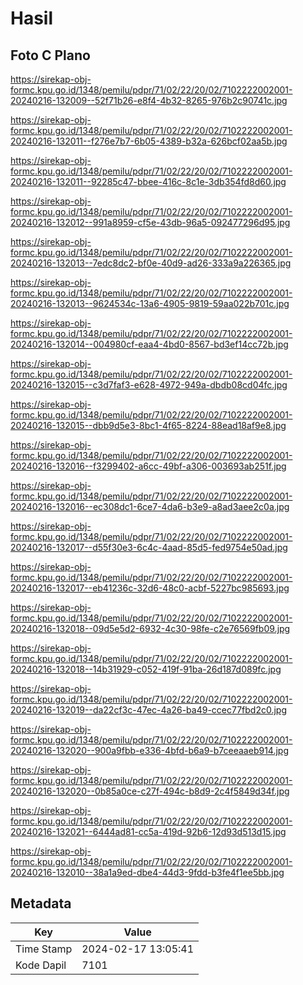 # Hasil

## Foto C Plano

https://sirekap-obj-formc.kpu.go.id/1348/pemilu/pdpr/71/02/22/20/02/7102222002001-20240216-132009--52f71b26-e8f4-4b32-8265-976b2c90741c.jpg

https://sirekap-obj-formc.kpu.go.id/1348/pemilu/pdpr/71/02/22/20/02/7102222002001-20240216-132011--f276e7b7-6b05-4389-b32a-626bcf02aa5b.jpg

https://sirekap-obj-formc.kpu.go.id/1348/pemilu/pdpr/71/02/22/20/02/7102222002001-20240216-132011--92285c47-bbee-416c-8c1e-3db354fd8d60.jpg

https://sirekap-obj-formc.kpu.go.id/1348/pemilu/pdpr/71/02/22/20/02/7102222002001-20240216-132012--991a8959-cf5e-43db-96a5-092477296d95.jpg

https://sirekap-obj-formc.kpu.go.id/1348/pemilu/pdpr/71/02/22/20/02/7102222002001-20240216-132013--7edc8dc2-bf0e-40d9-ad26-333a9a226365.jpg

https://sirekap-obj-formc.kpu.go.id/1348/pemilu/pdpr/71/02/22/20/02/7102222002001-20240216-132013--9624534c-13a6-4905-9819-59aa022b701c.jpg

https://sirekap-obj-formc.kpu.go.id/1348/pemilu/pdpr/71/02/22/20/02/7102222002001-20240216-132014--004980cf-eaa4-4bd0-8567-bd3ef14cc72b.jpg

https://sirekap-obj-formc.kpu.go.id/1348/pemilu/pdpr/71/02/22/20/02/7102222002001-20240216-132015--c3d7faf3-e628-4972-949a-dbdb08cd04fc.jpg

https://sirekap-obj-formc.kpu.go.id/1348/pemilu/pdpr/71/02/22/20/02/7102222002001-20240216-132015--dbb9d5e3-8bc1-4f65-8224-88ead18af9e8.jpg

https://sirekap-obj-formc.kpu.go.id/1348/pemilu/pdpr/71/02/22/20/02/7102222002001-20240216-132016--f3299402-a6cc-49bf-a306-003693ab251f.jpg

https://sirekap-obj-formc.kpu.go.id/1348/pemilu/pdpr/71/02/22/20/02/7102222002001-20240216-132016--ec308dc1-6ce7-4da6-b3e9-a8ad3aee2c0a.jpg

https://sirekap-obj-formc.kpu.go.id/1348/pemilu/pdpr/71/02/22/20/02/7102222002001-20240216-132017--d55f30e3-6c4c-4aad-85d5-fed9754e50ad.jpg

https://sirekap-obj-formc.kpu.go.id/1348/pemilu/pdpr/71/02/22/20/02/7102222002001-20240216-132017--eb41236c-32d6-48c0-acbf-5227bc985693.jpg

https://sirekap-obj-formc.kpu.go.id/1348/pemilu/pdpr/71/02/22/20/02/7102222002001-20240216-132018--09d5e5d2-6932-4c30-98fe-c2e76569fb09.jpg

https://sirekap-obj-formc.kpu.go.id/1348/pemilu/pdpr/71/02/22/20/02/7102222002001-20240216-132018--14b31929-c052-419f-91ba-26d187d089fc.jpg

https://sirekap-obj-formc.kpu.go.id/1348/pemilu/pdpr/71/02/22/20/02/7102222002001-20240216-132019--da22cf3c-47ec-4a26-ba49-ccec77fbd2c0.jpg

https://sirekap-obj-formc.kpu.go.id/1348/pemilu/pdpr/71/02/22/20/02/7102222002001-20240216-132020--900a9fbb-e336-4bfd-b6a9-b7ceeaaeb914.jpg

https://sirekap-obj-formc.kpu.go.id/1348/pemilu/pdpr/71/02/22/20/02/7102222002001-20240216-132020--0b85a0ce-c27f-494c-b8d9-2c4f5849d34f.jpg

https://sirekap-obj-formc.kpu.go.id/1348/pemilu/pdpr/71/02/22/20/02/7102222002001-20240216-132021--6444ad81-cc5a-419d-92b6-12d93d513d15.jpg

https://sirekap-obj-formc.kpu.go.id/1348/pemilu/pdpr/71/02/22/20/02/7102222002001-20240216-132010--38a1a9ed-dbe4-44d3-9fdd-b3fe4f1ee5bb.jpg


## Metadata

| Key        | Value               |
| ---------- | ------------------- |
| Time Stamp | 2024-02-17 13:05:41 |
| Kode Dapil | 7101                |



